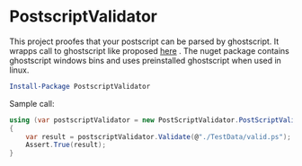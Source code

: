 # PostscriptValidator

This project proofes that your postscript can be parsed by ghostscript. It wrapps call to ghostscript like proposed [here](https://stackoverflow.com/questions/258132/validating-a-postscript-without-trying-to-print-it#2981290) . The nuget package contains ghostscript windows bins and uses preinstalled ghostscript when used in linux.  

```PowerShell
Install-Package PostscriptValidator
```

Sample call:

```csharp
using (var postscriptValidator = new PostScriptValidator.PostScriptValidator())
{
    var result = postscriptValidator.Validate(@"./TestData/valid.ps");
    Assert.True(result);
}
```
